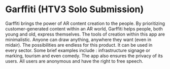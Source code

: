 # Garffiti (HTV3 Solo Submission)
Garffiti brings the power of AR content creation to the people. By prioritizing customer-generated content within an AR world, Garffiti helps people, both young and old, express themselves. The tools of creation within this app are minimalistic. Anyone can draw anything, anywhere they want (even in midair). The possibilities are endless for this product. It can be used in every sector. Some brief examples include : infrastructure signage or marking, tourism and even comedy. The app also ensures the privacy of its users. All users are anonymous and have the right to free speech.

